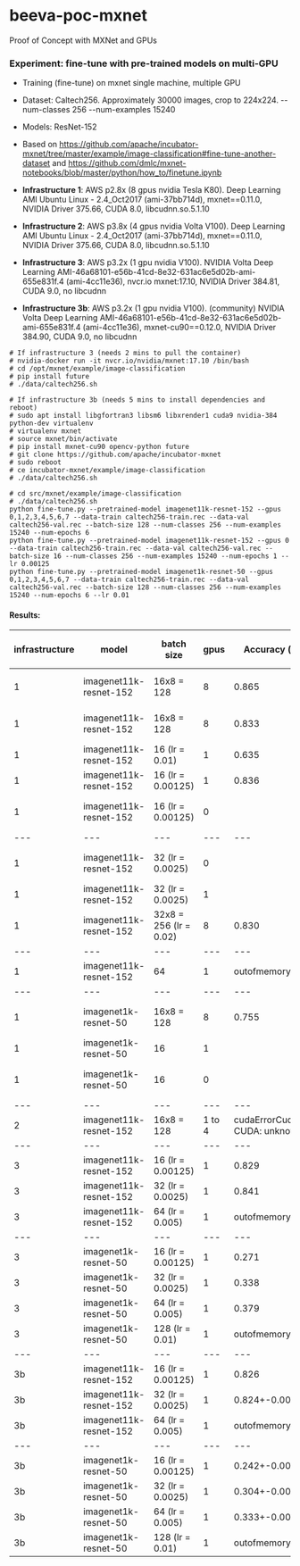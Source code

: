 # beeva-poc-mxnet
Proof of Concept with MXNet and GPUs

### Experiment: fine-tune with pre-trained models on multi-GPU

* Training (fine-tune) on mxnet single machine, multiple GPU
* Dataset: Caltech256. Approximately 30000 images, crop to 224x224. --num-classes 256 --num-examples 15240
* Models: ResNet-152

* Based on https://github.com/apache/incubator-mxnet/tree/master/example/image-classification#fine-tune-another-dataset and https://github.com/dmlc/mxnet-notebooks/blob/master/python/how_to/finetune.ipynb

* **Infrastructure 1**: AWS p2.8x (8 gpus nvidia Tesla K80). Deep Learning AMI Ubuntu Linux - 2.4_Oct2017 (ami-37bb714d), mxnet==0.11.0, NVIDIA Driver 375.66, CUDA 8.0, libcudnn.so.5.1.10

* **Infrastructure 2**: AWS p3.8x (4 gpus nvidia Volta V100). Deep Learning AMI Ubuntu Linux - 2.4_Oct2017 (ami-37bb714d), mxnet==0.11.0, NVIDIA Driver 375.66, CUDA 8.0, libcudnn.so.5.1.10

* **Infrastructure 3**: AWS p3.2x (1 gpu nvidia V100). NVIDIA Volta Deep Learning AMI-46a68101-e56b-41cd-8e32-631ac6e5d02b-ami-655e831f.4 (ami-4cc11e36), nvcr.io mxnet:17.10, NVIDIA Driver 384.81, CUDA 9.0, no libcudnn

* **Infrastructure 3b**: AWS p3.2x (1 gpu nvidia V100). (community) NVIDIA Volta Deep Learning AMI-46a68101-e56b-41cd-8e32-631ac6e5d02b-ami-655e831f.4 (ami-4cc11e36), mxnet-cu90==0.12.0, NVIDIA Driver 384.90, CUDA 9.0, no libcudnn
```
# If infrastructure 3 (needs 2 mins to pull the container)
# nvidia-docker run -it nvcr.io/nvidia/mxnet:17.10 /bin/bash
# cd /opt/mxnet/example/image-classification
# pip install future
# ./data/caltech256.sh
```

```
# If infrastructure 3b (needs 5 mins to install dependencies and reboot)
# sudo apt install libgfortran3 libsm6 libxrender1 cuda9 nvidia-384 python-dev virtualenv
# virtualenv mxnet
# source mxnet/bin/activate
# pip install mxnet-cu90 opencv-python future
# git clone https://github.com/apache/incubator-mxnet
# sudo reboot
# ce incubator-mxnet/example/image-classification
# ./data/caltech256.sh
```

```
# cd src/mxnet/example/image-classification
# ./data/caltech256.sh
python fine-tune.py --pretrained-model imagenet11k-resnet-152 --gpus 0,1,2,3,4,5,6,7 --data-train caltech256-train.rec --data-val caltech256-val.rec --batch-size 128 --num-classes 256 --num-examples 15240 --num-epochs 6
python fine-tune.py --pretrained-model imagenet11k-resnet-152 --gpus 0 --data-train caltech256-train.rec --data-val caltech256-val.rec --batch-size 16 --num-classes 256 --num-examples 15240 --num-epochs 1 --lr 0.00125
python fine-tune.py --pretrained-model imagenet1k-resnet-50 --gpus 0,1,2,3,4,5,6,7 --data-train caltech256-train.rec --data-val caltech256-val.rec --batch-size 128 --num-classes 256 --num-examples 15240 --num-epochs 6 --lr 0.01
```


#### Results:

| infrastructure | model | batch size | gpus | Accuracy (validation) | Epochs | Training time (s/epoch) | Throughput (samples/s) | GPU Utilization
| --- | --- | --- | --- | --- | --- | --- | --- | ---
| 1 | imagenet11k-resnet-152 | 16x8 = 128 | 8 | 0.865 | 6 | 102 | 150 | 83% (65% to 97%)
| 1 | imagenet11k-resnet-152 | 16x8 = 128 | 8 | 0.833 | 1 | 126 | 150 | 83% (65% to 97%)
| 1 | imagenet11k-resnet-152 | 16 (lr = 0.01) | 1 | 0.635 | 1 | 770 | 20 | 95%
| 1 | imagenet11k-resnet-152 | 16 (lr = 0.00125) | 1 | 0.836 | 1 | 770 | 20 | 95%
| 1 | imagenet11k-resnet-152 | 16 (lr = 0.00125) | 0 |  |  |  | 5 | 0% (1700% cpu)
| --- | --- | --- | --- | --- | --- | --- | --- | ---
| 1 | imagenet11k-resnet-152 | 32 (lr = 0.0025) | 0 |  |  |  | 6 | 0% (1700% cpu)
| 1 | imagenet11k-resnet-152 | 32 (lr = 0.0025) | 1 |  |  |  | 21 | 97%
| 1 | imagenet11k-resnet-152 | 32x8 = 256 (lr = 0.02) | 8 | 0.830 | 1 | 121 | 160 | 97%
| --- | --- | --- | --- | --- | --- | --- | --- | ---
| 1 | imagenet11k-resnet-152 | 64 | 1 | outofmemory |  |  | 21 | 97%
| --- | --- | --- | --- | --- | --- | --- | --- | ---
| 1 | imagenet1k-resnet-50 | 16x8 = 128 | 8 | 0.755 | 6 | 43 | 360 | 89% (85% to 97%)
| 1 | imagenet1k-resnet-50 | 16 | 1 |  |  |  | 48 | 96%
| 1 | imagenet1k-resnet-50 | 16 | 0 |  |  |  | 11 | 0% (1800% cpu)
| --- | --- | --- | --- | --- | --- | --- | --- | ---
| 2 | imagenet11k-resnet-152 | 16x8 = 128 | 1 to 4 | cudaErrorCudartUnloading CUDA: unknown error
| --- | --- | --- | --- | --- | --- | --- | --- | ---
| 3 | imagenet11k-resnet-152 | 16 (lr = 0.00125) | 1 | 0.829 | 1 | 149 | 104 | 82%
| 3 | imagenet11k-resnet-152 | 32 (lr = 0.0025) | 1 | 0.841 | 1 | 118 | 130 | 89%
| 3 | imagenet11k-resnet-152 | 64 (lr = 0.005) | 1 | outofmemory |  |  |  |
| --- | --- | --- | --- | --- | --- | --- | --- | ---
| 3 | imagenet1k-resnet-50 | 16 (lr = 0.00125)| 1 | 0.271 | 1 | 60 | 260 | 86%
| 3 | imagenet1k-resnet-50 | 32 (lr = 0.0025)| 1 | 0.338 | 1 | 51 | 300 | 90%
| 3 | imagenet1k-resnet-50 | 64 (lr = 0.005)| 1 | 0.379 | 1 | 46 | 335 | 95%
| 3 | imagenet1k-resnet-50 | 128 (lr = 0.01)| 1 | outofmemory | |  |  |
| --- | --- | --- | --- | --- | --- | --- | --- | ---
| 3b | imagenet11k-resnet-152 | 16 (lr = 0.00125) | 1 | 0.826 | 1 | 149 | 104 | 82%
| 3b | imagenet11k-resnet-152 | 32 (lr = 0.0025) | 1 | 0.824+-0.006 | 1 | 118 | 130 | 89%
| 3b | imagenet11k-resnet-152 | 64 (lr = 0.005) | 1 | outofmemory |  |  |  |
| --- | --- | --- | --- | --- | --- | --- | --- | ---
| 3b | imagenet1k-resnet-50 | 16 (lr = 0.00125)| 1 | 0.242+-0.001 | 1 | 60 | 260 | 86%
| 3b | imagenet1k-resnet-50 | 32 (lr = 0.0025)| 1 | 0.304+-0.001 | 1 | 51 | 300 | 90%
| 3b | imagenet1k-resnet-50 | 64 (lr = 0.005)| 1 | 0.333+-0.001 | 1 | 46 | 335 | 95%
| 3b | imagenet1k-resnet-50 | 128 (lr = 0.01)| 1 | outofmemory | |  |  |
